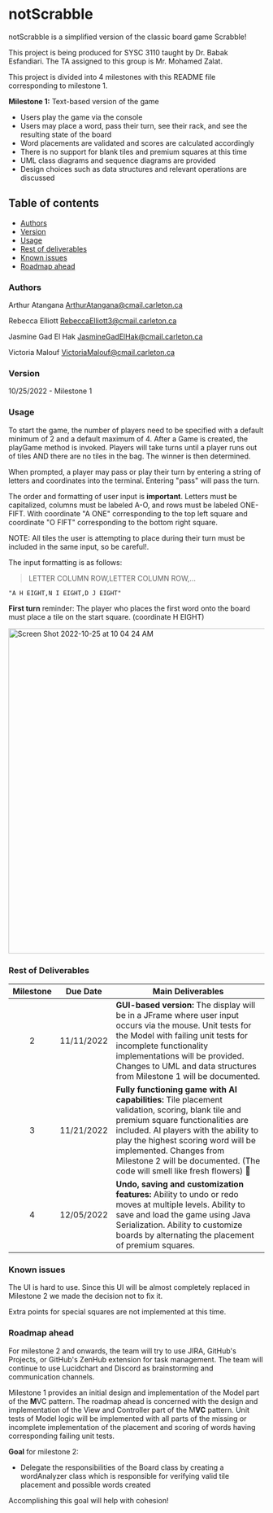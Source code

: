 # notScrabble

notScrabble is a simplified version of the classic board game Scrabble! 

This project is being produced for SYSC 3110 taught by Dr. Babak Esfandiari. The TA assigned to this group is Mr. Mohamed Zalat. 

This project is divided into 4 milestones with this README file corresponding to milestone 1.

**Milestone 1:** Text-based version of the game
- Users play the game via the console
- Users may place a word, pass their turn, see their rack, and see the resulting state of the board
- Word placements are validated and scores are calculated accordingly
- There is no support for blank tiles and premium squares at this time
- UML class diagrams and sequence diagrams are provided
- Design choices such as data structures and relevant operations are discussed

## Table of contents

<!--ts-->
   * [Authors](#authors)
   * [Version](#version)
   * [Usage](#usage)
   * [Rest of deliverables](#rest-of-deliverables)
   * [Known issues](#known-issues)
   * [Roadmap ahead](#roadmap-ahead)
<!--te-->

### Authors   

Arthur Atangana ArthurAtangana@cmail.carleton.ca

Rebecca Elliott RebeccaElliott3@cmail.carleton.ca

Jasmine Gad El Hak JasmineGadElHak@cmail.carleton.ca

Victoria Malouf VictoriaMalouf@cmail.carleton.ca

### Version 

10/25/2022 - Milestone 1 

### Usage 

To start the game, the number of players need to be specified with a default minimum of 2 and a default maximum of 4.
After a Game is created, the playGame method is invoked. Players will take turns until a player runs out of tiles AND there are no tiles in the bag. The winner is then determined. 

When prompted, a player may pass or play their turn by entering a string of letters and coordinates into the terminal. Entering "pass" will pass the turn.

The order and formatting of user input is **important**. Letters must be capitalized, columns must be labeled A-O, and rows must be labeled ONE-FIFT. With coordinate "A ONE" corresponding to the top left square and coordinate "O FIFT" corresponding to the bottom right square. 

NOTE: All tiles the user is attempting to place during their turn must be included in the same input, so be careful!.

The input formatting is as follows: 
> LETTER COLUMN ROW,LETTER COLUMN ROW,...                           

    "A H EIGHT,N I EIGHT,D J EIGHT"
    
 **First turn** reminder: The player who places the first word onto the board must place a tile on the start square. (coordinate H EIGHT) 

<img width="639" alt="Screen Shot 2022-10-25 at 10 04 24 AM" src="https://user-images.githubusercontent.com/84146479/197795120-00438956-c3fc-4f35-a596-05640f70e335.png">

### Rest of Deliverables

| Milestone | Due Date | Main Deliverables |
|:-------:|----------|-------------------------------------------------------|
| 2 | 11/11/2022 | **GUI-based version:** The display will be in a JFrame where user input occurs via the mouse. Unit tests for the Model with failing unit tests for incomplete functionality implementations will be provided. Changes to UML and data structures from Milestone 1 will be documented.|
| 3 | 11/21/2022 | **Fully functioning game with AI capabilities:** Tile placement validation, scoring, blank tile and premium square functionalities are included. AI players with the ability to play the highest scoring word will be implemented. Changes from Milestone 2 will be documented. (The code will smell like fresh flowers) 🌻 
| 4 | 12/05/2022 | **Undo, saving and customization features:** Ability to undo or redo moves at multiple levels. Ability to save and load the game using Java Serialization. Ability to customize boards by alternating the placement of premium squares. |

### Known issues

The UI is hard to use. 
Since this UI will be almost completely replaced in Milestone 2 we made the decision not to fix it.

Extra points for special squares are not implemented at this time.


### Roadmap ahead

For milestone 2 and onwards, the team will try to use JIRA, GitHub's Projects, or GitHub's ZenHub extension for task management. The team will continue to use Lucidchart and Discord as brainstorming and communication channels. 

Milestone 1 provides an initial design and implementation of the Model part of the **M**VC pattern. The roadmap ahead is concerned with the design and implementation of the View and Controller part of the M**VC** pattern. Unit tests of Model logic will be implemented with all parts of the missing or incomplete implementation of the placement and scoring of words having corresponding failing unit tests. 

**Goal** for milestone 2:
- Delegate the responsibilities of the Board class by creating a wordAnalyzer class which is responsible for verifying valid tile placement and possible words created

Accomplishing this goal will help with cohesion!
